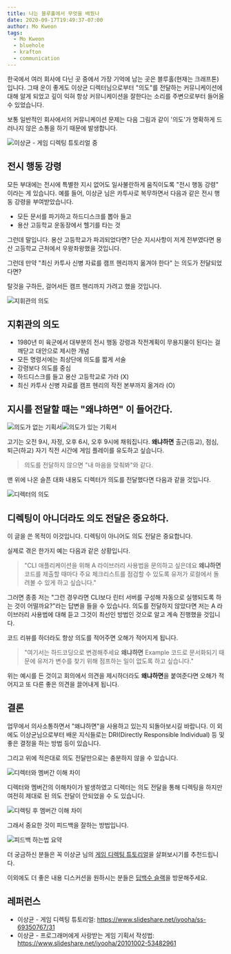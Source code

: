 ```yaml
---
title: 나는 블루홀에서 무엇을 배웠나
date: 2020-09-17T19:49:37-07:00
author: Mo Kweon
tags:
  - Mo Kweon
  - bluehole
  - krafton
  - communication
---
```


[game_directing_tutorial]: https://www.slideshare.net/iyooha/ss-69350767/31

한국에서 여러 회사에 다닌 곳 중에서 가장 기억에 남는 곳은 블루홀(현재는 크래프톤) 입니다. 그때 운이 좋게도 이상균 디렉터님으로부터 "의도"를 전달하는 커뮤니케이션에 대해 알게 되었고 깊이 익혀 항상 커뮤니케이션을 잘한다는 소리를 주변으로부터 들어올 수 있었습니다.

보통 일반적인 회사에서의 커뮤니케이션 문제는 다음 그림과 같이 '의도'가 명확하게 드러나지 않은 소통을 하기 때문에 발생합니다.

![이상균 - 게임 디렉팅 튜토리얼 중](./lesson-learned-at-bluehole/communication.jpg)

## 전시 행동 강령

모든 부대에는 전시에 특별한 지시 없어도 일사불란하게 움직이도록 "전시 행동 강령" 이라는 게 있습니다. 예를 들어, 이상균 님은 카투사로 복무하면서 다음과 같은 전시 행동 강령을 부여받았습니다.

- 모든 문서를 파기하고 하드디스크를 뽑아 들고
- 용산 고등학교 운동장에서 헬기를 타는 것

그런데 말입니다. 용산 고등학교가 파괴되었다면? 단순 지시사항이 저게 전부였다면 용산 고등학교 근처에서 우왕좌왕했을 것입니다.

그런데 만약 "최신 카투사 신병 자료를 캠프 헨리까지 옮겨야 한다" 는 의도가 전달되었다면?

탈것을 구하든, 걸어서든 캠프 헨리까지 가려고 했을 것입니다.

![지휘관의 의도](./lesson-learned-at-bluehole/commander_intent.jpg)

## 지휘관의 의도

- 1980년 미 육군에서 대부분의 전시 행동 강령과 작전계획이 무용지물이 된다는 걸 깨닫고 대안으로 제시한 개념
- 모든 명령서에는 최상단에 의도를 짧게 서술
- 강령보다 의도를 중심
- 하드디스크를 들고 용산 고등학교로 가라 (X)
- 최신 카투사 신병 자료를 캠프 헨리의 작전 본부까지 옮겨라 (O)

## 지시를 전달할 때는 "왜냐하면" 이 들어간다.

<div style="display: flex;">
  <div style="display: flex; flex-direction: column;">
    <img alt="의도가 없는 기획서" src="./lesson-learned-at-bluehole/design_doc_1.jpg">
  </div>
  <div style="display: flex; flex-direction: column;">
    <img alt="의도가 있는 기획서" src="./lesson-learned-at-bluehole/design_doc_2.jpg">
  </div>
</div>

고기는 오전 9시, 자정, 오후 6시, 오후 9시에 채워집니다. **왜냐하면** 출근(등교), 점심, 퇴근(하교) 자기 직전 시간에 게임 플레이를 유도하고 싶습니다.

> 의도를 전달하지 않으면 "내 마음을 맞춰봐"와 같다.

맨 위에 나온 슬픈 대화 내용도 디렉터가 의도를 전달했다면 다음과 같을 것입니다.

![디렉터의 의도](./lesson-learned-at-bluehole/director_intent.jpg)

## 디렉팅이 아니더라도 의도 전달은 중요하다.

이 글을 쓴 목적이 이것입니다. 디렉팅이 아니어도 의도 전달은 중요합니다.

실제로 겪은 한가지 예는 다음과 같은 상황입니다.

> "CLI 애플리케이션을 위해 A 라이브러리 사용법을 문의하고 싶은데요 **왜냐하면** 코드를 제출할 때마다 주요 체크리스트를 점검할 수 있도록 유저가 로컬에서 돌려볼 수 있게 하고 싶습니다."

그러면 종종 저는 "그런 경우라면 CLI보다 린터 서버를 구성해 자동으로 실행되도록 하는 것이 어떨까요?"라는 답변을 들을 수 있습니다. 의도를 전달하지 않았다면 저는 A 라이브러리 사용법에 대해 듣고 그것이 최선인 방법인 것으로 알고 계속 진행했을 것입니다.

코드 리뷰를 하더라도 항상 의도를 적어주면 오해가 적어지게 됩니다.

> "여기서는 하드코딩으로 변경해주세요 **왜냐하면** Example 코드로 문서화되기 때문에 유저가 변수를 찾기 위해 점프하는 일이 없도록 하고 싶습니다."

위는 예시를 든 것이고 회의에서 의견을 제시하더라도 **왜냐하면**을 붙여준다면 오해가 적어지고 또 다른 좋은 의견을 끌어내게 됩니다.

## 결론

업무에서 의사소통하면서 "왜냐하면"을 사용하고 있는지 되돌아보시길 바랍니다. 이 외에도 이상균님으로부터 배운 지식들로는 DRI(Directly Responsible Individual) 등 및 좋은 결정을 하는 방법 등이 있습니다.

그리고 위에 적은대로 의도 전달만으로는 충분하지 않을 수 있습니다.

![디렉터와 멤버간 이해 차이](./lesson-learned-at-bluehole/understanding_disparity.jpg)

디렉터와 멤버간의 이해차이가 발생하였고 디렉터는 의도 전달을 통해 디렉팅을 하지만 여전히 제대로 된 의도 전달이 안되었을 수 도 있습니다.

![디렉팅 후 멤버간 이해 차이](./lesson-learned-at-bluehole/understanding_disparity_2.jpg)

그래서 중요한 것이 피드백을 잘하는 방법입니다.

![피드백 하는법 요약](./lesson-learned-at-bluehole/feedback_summary.jpg)

더 궁금하신 분들은 꼭 이상균 님의 [게임 디렉팅 튜토리얼][game_directing_tutorial]을 살펴보시기를 추천드립니다.

이외에도 더 좋은 내용 디스커션을 원하시는 분들은 [딥백수 슬랙](https://bit.ly/2Sqdnws)을 방문해주세요.

## 레퍼런스

- 이상균 - 게임 디렉팅 튜토리얼: https://www.slideshare.net/iyooha/ss-69350767/31
- 이상균 - 프로그래머에게 사랑받는 게임 기획서 작성법: https://www.slideshare.net/iyooha/20101002-53482961
